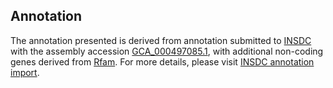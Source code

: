 

Annotation
----------

The annotation presented is derived from annotation submitted to
[INSDC](http://www.insdc.org) with the assembly accession
[GCA\_000497085.1](http://www.ebi.ac.uk/ena/data/view/GCA_000497085.1),
with additional non-coding genes derived from
[Rfam](http://rfam.xfam.org/). For more details, please visit [INSDC
annotation
import](http://ensemblgenomes.org/info/data/insdc_annotation).
